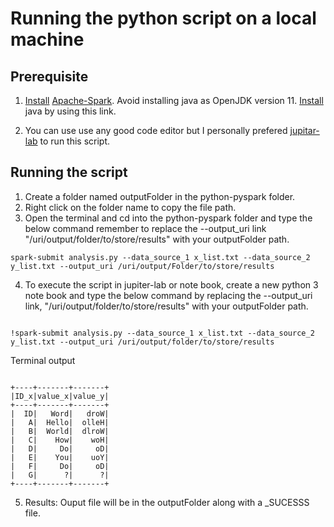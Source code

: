 # Running the python script on a local machine

## Prerequisite

1. [Install](https://sparkbyexamples.com/pyspark/how-to-install-pyspark-on-mac/) [Apache-Spark](https://spark.apache.org/). Avoid installing java as  OpenJDK version 11. [Install](https://www.java.com/en/download/help/download_options.html) java by using this link. 

2. You can use use any good code editor but I personally prefered [jupitar-lab](https://jupyter.org/install) to run this script. 
 
## Running the script 

1. Create a folder named outputFolder in the python-pyspark folder. 
2. Right click on the folder name to copy the file path. 
3. Open the terminal and cd into the python-pyspark folder and type the below command remember to 
   replace the --output_uri link "/uri/output/folder/to/store/results"  with your outputFolder path.

```shellcommand
spark-submit analysis.py --data_source_1 x_list.txt --data_source_2 y_list.txt --output_uri /uri/output/Folder/to/store/results

```
4. To execute the script in jupiter-lab or note book, create a new python 3 note book and type the below command by replacing the --output_uri link,  "/uri/output/folder/to/store/results" with your outputFolder path.

```shellcommand

!spark-submit analysis.py --data_source_1 x_list.txt --data_source_2 y_list.txt --output_uri /uri/output/folder/to/store/results

```

Terminal output 

```shellcommand

+----+-------+-------+
|ID_x|value_x|value_y|
+----+-------+-------+
|  ID|   Word|   droW|
|   A|  Hello|  olleH|
|   B|  World|  dlroW|
|   C|    How|    woH|
|   D|     Do|     oD|
|   E|    You|    uoY|
|   F|     Do|     oD|
|   G|      ?|      ?|
+----+-------+-------+

```

5. Results: Ouput file will be in the outputFolder along with a _SUCESSS file. 
